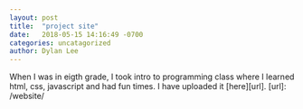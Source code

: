 ```yaml
---
layout: post
title:  "project site"
date:   2018-05-15 14:16:49 -0700
categories: uncatagorized
author: Dylan Lee
---
```


When I was in eigth grade, I took intro to programming class where I learned html, css, javascript and had fun times. I have uploaded it [here][url].
[url]: /website/

